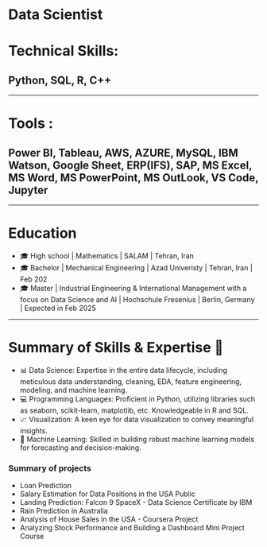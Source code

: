 # Data Scientist

# Technical Skills: 
## Python, SQL, R, C++
----

# Tools : 
## Power BI, Tableau, AWS, AZURE, MySQL, IBM Watson, Google Sheet, ERP(IFS), SAP, MS Excel, MS Word, MS PowerPoint, MS OutLook, VS Code, Jupyter
---

# Education

- 🎓 High school  |  Mathematics                            |  SALAM    |  Tehran, Iran  
- 🎓 Bachelor     |  Mechanical Engineering                 |  Azad Univeristy  | Tehran, Iran  |  Feb 202
- 🎓 Master       |  Industrial Engineering & International Management with a focus on Data Science and AI  |  Hochschule Fresenius  |  Berlin, Germany  |  Expected in Feb 2025

---

# Summary of Skills & Expertise 🚀

- 📊 Data Science: Expertise in the entire data lifecycle, including meticulous data understanding, cleaning, EDA, feature engineering, modeling, and machine learning.
- 💻 Programming Languages: Proficient in Python, utilizing libraries such as seaborn, scikit-learn, matplotlib, etc. Knowledgeable in R and SQL.
- 📈 Visualization: A keen eye for data visualization to convey meaningful insights.
- 🤖 Machine Learning: Skilled in building robust machine learning models for forecasting and decision-making.

###  Summary of projects 

- Loan Prediction
- Salary Estimation for Data Positions in the USA Public
- Landing Prediction: Falcon 9 SpaceX - Data Science Certificate by IBM
- Rain Prediction in Australia
- Analysis of House Sales in the USA - Coursera Project
- Analyzing Stock Performance and Building a Dashboard Mini Project Course
